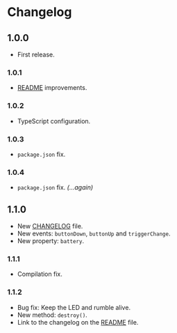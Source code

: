 # Changelog

## 1.0.0

- First release.

### 1.0.1

- [README](README.md) improvements.

### 1.0.2

- TypeScript configuration.

### 1.0.3

- `package.json` fix.

### 1.0.4

- `package.json` fix. *(...again)*

## 1.1.0

- New [CHANGELOG](CHANGELOG.md) file.
- New events: `buttonDown`, `buttonUp` and `triggerChange`.
- New property: `battery`.

### 1.1.1

- Compilation fix.

### 1.1.2

- Bug fix: Keep the LED and rumble alive.
- New method: `destroy()`.
- Link to the changelog on the [README](README.md) file.